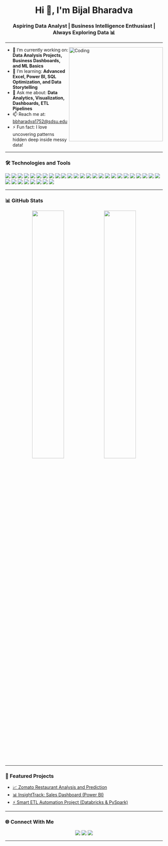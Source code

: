 <h1 align="center">Hi 👋, I'm Bijal Bharadva</h1>
<h3 align="center">Aspiring Data Analyst | Business Intelligence Enthusiast | Always Exploring Data 📊</h3>

---

<img align="right" alt="Coding" width="300" src="https://media.giphy.com/media/qgQUggAC3Pfv687qPC/giphy.gif">

- 🔭 I’m currently working on: **Data Analysis Projects, Business Dashboards, and ML Basics**
- 🌱 I’m learning: **Advanced Excel, Power BI, SQL Optimization, and Data Storytelling**
- 💬 Ask me about: **Data Analytics, Visualization, Dashboards, ETL Pipelines**
- 📫 Reach me at: [bbharadva1752@sdsu.edu](mailto:bbharadva1752@sdsu.edu)
- ⚡ Fun fact: I love uncovering patterns hidden deep inside messy data!

---

### 🛠️ Technologies and Tools

<p align="left">
  <p align="left"> <!-- Languages --> <img src="https://img.shields.io/badge/Python-3776AB?style=flat&logo=python&logoColor=white"/> <img src="https://img.shields.io/badge/R-276DC3?style=flat&logo=r&logoColor=white"/> <img src="https://img.shields.io/badge/SQL-4479A1?style=flat&logo=postgresql&logoColor=white"/> <img src="https://img.shields.io/badge/JavaScript-F7DF1E?style=flat&logo=javascript&logoColor=black"/> <img src="https://img.shields.io/badge/HTML5-E34F26?style=flat&logo=html5&logoColor=white"/> <img src="https://img.shields.io/badge/CSS3-1572B6?style=flat&logo=css3&logoColor=white"/> <!-- Data & ML --> <img src="https://img.shields.io/badge/Pandas-150458?style=flat&logo=pandas&logoColor=white"/> <img src="https://img.shields.io/badge/NumPy-013243?style=flat&logo=numpy&logoColor=white"/> <img src="https://img.shields.io/badge/Scikit--learn-F7931E?style=flat&logo=scikit-learn&logoColor=white"/> <img src="https://img.shields.io/badge/SciPy-8CAAE6?style=flat&logo=scipy&logoColor=white"/> <img src="https://img.shields.io/badge/Matplotlib-11557C?style=flat&logo=matplotlib&logoColor=white"/> <img src="https://img.shields.io/badge/Seaborn-3776AB?style=flat&logo=python&logoColor=white"/> <img src="https://img.shields.io/badge/Plotly-3F4F75?style=flat&logo=plotly&logoColor=white"/> <img src="https://img.shields.io/badge/OpenCV-5C3EE8?style=flat&logo=opencv&logoColor=white"/> <!-- BI & Visualization --> <img src="https://img.shields.io/badge/Power%20BI-F2C811?style=flat&logo=power-bi&logoColor=black"/> <img src="https://img.shields.io/badge/Tableau-E97627?style=flat&logo=tableau&logoColor=white"/> <img src="https://img.shields.io/badge/Excel-217346?style=flat&logo=microsoft-excel&logoColor=white"/> <img src="https://img.shields.io/badge/Looker%20Studio-4285F4?style=flat&logo=google-analytics&logoColor=white"/> <img src="https://img.shields.io/badge/Sigma%20Computing-3E6D9C?style=flat"/> <!-- Databases --> <img src="https://img.shields.io/badge/MySQL-4479A1?style=flat&logo=mysql&logoColor=white"/> <img src="https://img.shields.io/badge/PostgreSQL-336791?style=flat&logo=postgresql&logoColor=white"/> <img src="https://img.shields.io/badge/MongoDB-4EA94B?style=flat&logo=mongodb&logoColor=white"/> <img src="https://img.shields.io/badge/MS%20SQL%20Server-CC2927?style=flat&logo=microsoft-sql-server&logoColor=white"/> <img src="https://img.shields.io/badge/BigQuery-669DF6?style=flat&logo=google-cloud&logoColor=white"/> <!-- Cloud Platforms --> <img src="https://img.shields.io/badge/AWS-232F3E?style=flat&logo=amazon-aws&logoColor=white"/> <img src="https://img.shields.io/badge/Google%20Cloud-4285F4?style=flat&logo=google-cloud&logoColor=white"/> <img src="https://img.shields.io/badge/Microsoft%20Azure-0078D4?style=flat&logo=microsoft-azure&logoColor=white"/> <!-- Tools & Platforms --> <img src="https://img.shields.io/badge/Databricks-FF3621?style=flat&logo=databricks&logoColor=white"/> <img src="https://img.shields.io/badge/Alteryx-0054A6?style=flat&logo=alteryx&logoColor=white"/> <img src="https://img.shields.io/badge/Jira-0052CC?style=flat&logo=jira&logoColor=white"/> <img src="https://img.shields.io/badge/Git-F05032?style=flat&logo=git&logoColor=white"/> <img src="https://img.shields.io/badge/GitHub-181717?style=flat&logo=github&logoColor=white"/> <img src="https://img.shields.io/badge/Lucidchart-FF8000?style=flat&logo=lucidchart&logoColor=white"/> </p>
</p>

---

### 📊 GitHub Stats

<p align="center">
  <img src="https://github-readme-stats.vercel.app/api?username=Bijal1121&show_icons=true&theme=radical" width="45%"/>
  <img src="https://github-readme-streak-stats.herokuapp.com/?user=Bijal1121&theme=radical" width="45%"/>
</p>

---

### 📂 Featured Projects

- [📈 Zomato Restaurant Analysis and Prediction](https://github.com/Bijal1121/Zomato-Restaurant-Analysis-and-Prediction)
- [📊 InsightTrack: Sales Dashboard (Power BI)](https://app.powerbi.com/view?r=eyJrIjoiNWIxMmI5MjgtMDU3OC00MzhkLThkNmItZDYyYWRlMjg4ZDJlIiwidCI6Ijk2NzNlOWE4LWFhNTctNDQ2MS05MzM2LTVmZDNmMDAzNGUxOCIsImMiOjZ9)
- [⚡ Smart ETL Automation Project (Databricks & PySpark)]()

---

### 🌐 Connect With Me

<p align="center">
  <a href="https://linkedin.com/in/bijal-bharadva" target="blank"><img src="https://img.shields.io/badge/LinkedIn-0077B5?style=for-the-badge&logo=linkedin&logoColor=white"/></a>
  <a href="mailto:bbharadva1752@sdsu.edu"><img src="https://img.shields.io/badge/Gmail-D14836?style=for-the-badge&logo=gmail&logoColor=white"/></a>
  <a href="https://github.com/Bijal1121" target="blank"><img src="https://img.shields.io/badge/GitHub-100000?style=for-the-badge&logo=github&logoColor=white"/></a>
</p>

---
